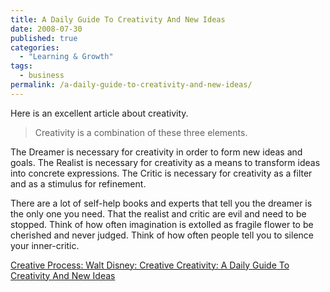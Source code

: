 ```yaml
---
title: A Daily Guide To Creativity And New Ideas
date: 2008-07-30
published: true
categories:
  - "Learning & Growth"
tags:
  - business
permalink: /a-daily-guide-to-creativity-and-new-ideas/
---
```

Here is an excellent article about creativity.

>Creativity is a combination of these three elements.

The Dreamer is necessary for creativity in order to form new ideas and goals. The Realist is necessary for creativity as a means to transform ideas into concrete expressions. The Critic is necessary for creativity as a filter and as a stimulus for refinement.

There are a lot of self-help books and experts that tell you the dreamer is the only one you need. That the realist and critic are evil and need to be stopped. Think of how often imagination is extolled as fragile flower to be cherished and never judged. Think of how often people tell you to silence your inner-critic.

[Creative Process: Walt Disney: Creative Creativity: A Daily Guide To Creativity And New Ideas](http://www.creativecreativity.com/2007/04/creative_proces.html)